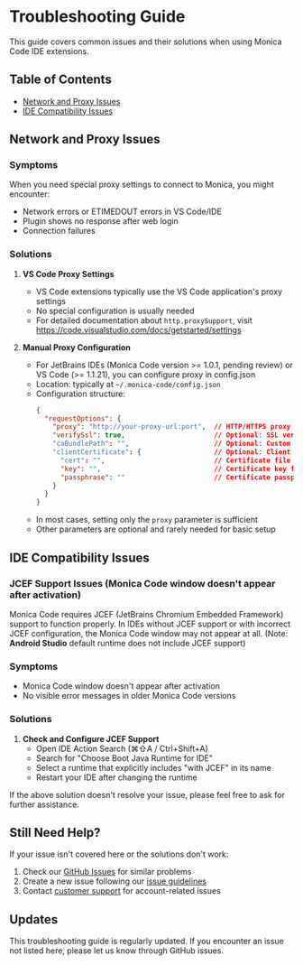 # Troubleshooting Guide

This guide covers common issues and their solutions when using Monica Code IDE extensions.

## Table of Contents
- [Network and Proxy Issues](#network-and-proxy-issues)
- [IDE Compatibility Issues](#ide-compatibility-issues)

## Network and Proxy Issues

### Symptoms
When you need special proxy settings to connect to Monica, you might encounter:
- Network errors or ETIMEDOUT errors in VS Code/IDE
- Plugin shows no response after web login
- Connection failures

### Solutions

1. **VS Code Proxy Settings**
   - VS Code extensions typically use the VS Code application's proxy settings
   - No special configuration is usually needed
   - For detailed documentation about `http.proxySupport`, visit https://code.visualstudio.com/docs/getstarted/settings

2. **Manual Proxy Configuration**
   - For JetBrains IDEs (Monica Code version >= 1.0.1, pending review) or VS Code (>= 1.1.21), you can configure proxy in config.json
   - Location: typically at `~/.monica-code/config.json`
   - Configuration structure:
     ```json
     {
       "requestOptions": {
         "proxy": "http://your-proxy-url:port",  // HTTP/HTTPS proxy URL
         "verifySsl": true,                      // Optional: SSL verification
         "caBundlePath": "",                     // Optional: Custom CA bundle path
         "clientCertificate": {                  // Optional: Client certificate settings
           "cert": "",                           // Certificate file path
           "key": "",                            // Certificate key file path
           "passphrase": ""                      // Certificate passphrase
         }
       }
     }
     ```
   - In most cases, setting only the `proxy` parameter is sufficient
   - Other parameters are optional and rarely needed for basic setup


## IDE Compatibility Issues

### JCEF Support Issues (Monica Code window doesn't appear after activation)

Monica Code requires JCEF (JetBrains Chromium Embedded Framework) support to function properly. In IDEs without JCEF support or with incorrect JCEF configuration, the Monica Code window may not appear at all. (Note: **Android Studio** default runtime does not include JCEF support)

### Symptoms
- Monica Code window doesn't appear after activation
- No visible error messages in older Monica Code versions

### Solutions

1. **Check and Configure JCEF Support**
   - Open IDE Action Search (⌘⇧A / Ctrl+Shift+A)
   - Search for "Choose Boot Java Runtime for IDE"
   - Select a runtime that explicitly includes "with JCEF" in its name
   - Restart your IDE after changing the runtime

If the above solution doesn't resolve your issue, please feel free to ask for further assistance.

## Still Need Help?

If your issue isn't covered here or the solutions don't work:

1. Check our [GitHub Issues](https://github.com/Monica-IM/monica-code/issues) for similar problems
2. Create a new issue following our [issue guidelines](README.md#issue-reporting)
3. Contact [customer support](https://monica.im/feedback?platform=monica_code) for account-related issues

## Updates

This troubleshooting guide is regularly updated. If you encounter an issue not listed here, please let us know through GitHub issues.

